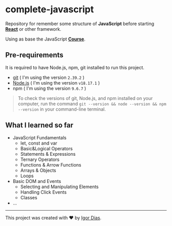 # complete-javascript

Repository for remember some structure of **JavaScript** before starting [**React**](https://reactjs.org) or other framework.

Using as base the JavaScript [**Course**](https://www.udemy.com/course/the-complete-javascript-course/).

## Pre-requirements

It is required to have Node.js, npm, git installed to run this project.

- [git](https://git-scm.com/) ( I'm using the version `2.39.2` )
- [Node.js](https://nodejs.org/en/) ( I'm using the version `v18.17.1` )
- npm ( I'm using the version `9.6.7` )

> To check the versions of git, Node.js, and npm installed on your computer, run the command `git --version && node --version && npm --version` in your command-line terminal.

## What I learned so far

- JavaScript Fundamentals
  - let, const and var
  - Basic&Logical Operators
  - Statements & Expressions
  - Ternary Operators
  - Functions & Arrow Functions
  - Arrays & Objects
  - Loops
- Basic DOM and Events
  - Selecting and Manipulating Elements
  - Handling Click Events
  - Classes
- ...

---

This project was created with ❤️ by [Igor Dias](https://igordiasth.dev).
